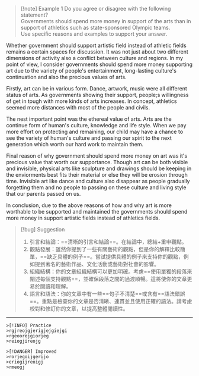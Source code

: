 
>[!note] Example 1
>Do you agree or disagree with the following statement?  
Governments should spend more money in support of the arts than in support of athletics such as state-sponsored Olympic teams.  
Use specific reasons and examples to support your answer.

Whether government should support artistic field instead of athletic fields remains a certain spaces for discussion. It was not just about two different dimensions of activity also a conflict between culture and regions. In my point of view, I consider governments should spend more money supporting art due to the variety of people's entertainment, long-lasting culture's continuation and also the precious values of arts.  
  
Firstly, art can be in various form. Dance, artwork, music were all different status of arts. As governments showing their support, people;s willingness of get in tough with more kinds of arts increases. In concept, athletics seemed more distances with most of the people and civils.  
  
The nest important point was the ethereal value of arts. Arts are the continue form of human's culture, knowledge and life style. When we pay more effort on protecting and remaining, our child may have a chance to see the variety of human's culture and passing our spirit to the next generation which worth our hard work to maintain them.  
  
Final reason of why government should spend more money on art was it's precious value that worth our supportance. Though art can be both visible and invisible, physical arts like sculpture and drawings should be keeping in the enviorments best fits their material or else they will be erosion through time. Invisible art like dance and culture also disappear as people gradually forgetting them and no people to passing on these culture and living style that our parents passed on us.  
  
In conclusion, due to the above reasons of how and why art is more worthable to be supported and maintained the governments should spend more money in support artistic fields instead of athletics fields.

>[!bug] Suggestion
>1. 引言和結論：==清晰的引言和結論==。在結論中，總結+重申觀點。
>2. 觀點發展：雖然你提到了一些有關藝術的觀點，但是你的解釋比較簡單，==缺乏具體的例子==。嘗試提供具體的例子來支持你的觀點，例如提到著名的藝術作品、文化活動或藝術對社會的影響。
>3. 組織結構：你的文章組織結構可以更加明確。考慮==使用單獨的段落來闡述每個支持觀點==，並確保段落之間的過渡順暢。這將使你的文章更易於閱讀和理解。
>4. 語言和語法：你的文章中有一些==句子不清楚==或含有==語法錯誤==。重點是檢查你的文章是否清晰、連貫並且使用正確的語法。請考慮校對和修訂你的文章，以提高整體閱讀性。

---

```col
>[!INFO] Practice
>rgjreojgjerigjejgiejgi
>rgeoorejgiorjeg
>reiogjireojg

>[!DANGER] Improved
>rorjegoijgerijo
>eriogijreoigj
>rmeogj

```




